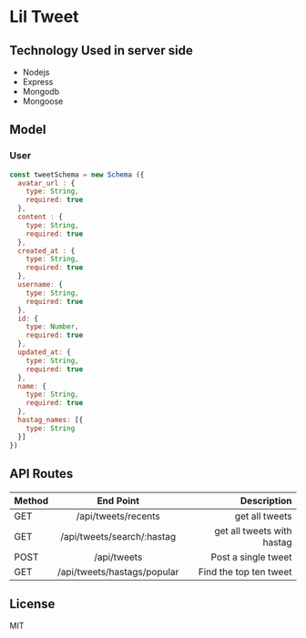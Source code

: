 # Lil Tweet


## Technology Used in server side

- Nodejs
- Express
- Mongodb
- Mongoose


## Model

### User
```js
const tweetSchema = new Schema ({
  avatar_url : {
    type: String,
    required: true
  },
  content : {
    type: String,
    required: true
  },
  created_at : {
    type: String,
    required: true
  },
  username: {
    type: String,
    required: true
  },
  id: {
    type: Number,
    required: true
  },
  updated_at: {
    type: String,
    required: true
  },
  name: {
    type: String,
    required: true
  },
  hastag_names: [{
    type: String
  }]
})
```


## API Routes

####

| Method   |           End Point                  |      Description       |
|----------|:------------------------------------:|-----------------------:|
| GET      |  /api/tweets/recents                 | get all tweets         |
| GET      |  /api/tweets/search/:hastag          | get all tweets with hastag       |
| POST     |  /api/tweets                         | Post a single tweet    |
| GET      |  /api/tweets/hastags/popular         | Find the top ten tweet |


## License
MIT
